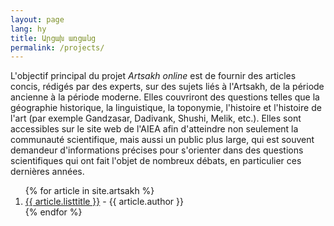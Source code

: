 ```yaml
---
layout: page
lang: hy
title: Արցախ առցանց
permalink: /projects/
---
```


L'objectif principal du projet *Artsakh online* est de fournir des articles concis, rédigés par des experts, sur des sujets liés à l'Artsakh, de la période ancienne à la période moderne. Elles couvriront des questions telles que la géographie historique, la linguistique, la toponymie, l'histoire et l'histoire de l'art (par exemple Gandzasar, Dadivank, Shushi, Melik, etc.).  Elles sont accessibles sur le site web de l'AIEA afin d'atteindre non seulement la communauté scientifique, mais aussi un public plus large, qui est souvent demandeur d'informations précises pour s'orienter dans des questions scientifiques qui ont fait l'objet de nombreux débats, en particulier ces dernières années.

<ol>
{% for article in site.artsakh %}
  <li>
    <a href="{{ article.url }}">{{ article.listtitle }}</a> - {{ article.author }}
  </li>
{% endfor %}
</ol>
